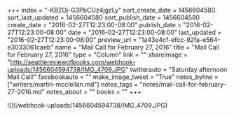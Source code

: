 +++
index = "-KBZOj-G3PbCUz4jgzLy"
sort_create_date = 1456604580
sort_last_updated = 1456604580
sort_publish_date = 1456604580
create_date = "2016-02-27T12:23:00-08:00"
publish_date = "2016-02-27T12:23:00-08:00"
date = "2016-02-27T12:23:00-08:00"
last_updated = "2016-02-27T12:23:00-08:00"
preview_url = "1a43e4cf-efcc-92fa-e564-e3033061caeb"
name = "Mail Call for February 27, 2016"
title = "Mail Call for February 27, 2016"
type = "Column"
link = ""
shareimage = "http://seattlereviewofbooks.com/webhook-uploads/1456604594738/IMG_4709.JPG"
twitterauto = "Saturday afternoon Mail Call!"
facebookauto = ""
make_image_tweet = "True"
notes_byline = ["writers/martin-mcclellan.md"]
notes_tags = "notes/mail-call-for-february-27-2016.md"
notes_about = ""
books = ""
+++
<p class="image">![](/webhook-uploads/1456604594738/IMG_4709.JPG)</p>
